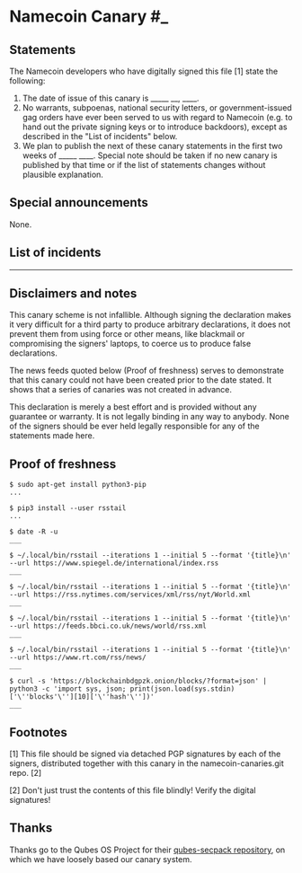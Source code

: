 # Namecoin Canary #_

## Statements

The Namecoin developers who have digitally signed this file [1] state the following:

1. The date of issue of this canary is _____  __, ____.
2. No warrants, subpoenas, national security letters, or government-issued gag orders have ever been served to us with regard to Namecoin (e.g. to hand out the private signing keys or to introduce backdoors), except as described in the "List of incidents" below.
3. We plan to publish the next of these canary statements in the first two weeks of _____ ____. Special note should be taken if no new canary is published by that time or if the list of statements changes without plausible explanation.

## Special announcements

None.

## List of incidents

__________

## Disclaimers and notes

This canary scheme is not infallible. Although signing the declaration makes it very difficult for a third party to produce arbitrary declarations, it does not prevent them from using force or other means, like blackmail or compromising the signers' laptops, to coerce us to produce false declarations.

The news feeds quoted below (Proof of freshness) serves to demonstrate that this canary could not have been created prior to the date stated.  It shows that a series of canaries was not created in advance.

This declaration is merely a best effort and is provided without any guarantee or warranty. It is not legally binding in any way to anybody. None of the signers should be ever held legally responsible for any of the statements made here.

## Proof of freshness

~~~
$ sudo apt-get install python3-pip
...

$ pip3 install --user rsstail
...

$ date -R -u
___

$ ~/.local/bin/rsstail --iterations 1 --initial 5 --format '{title}\n' --url https://www.spiegel.de/international/index.rss
___

$ ~/.local/bin/rsstail --iterations 1 --initial 5 --format '{title}\n' --url https://rss.nytimes.com/services/xml/rss/nyt/World.xml
___

$ ~/.local/bin/rsstail --iterations 1 --initial 5 --format '{title}\n' --url https://feeds.bbci.co.uk/news/world/rss.xml
___

$ ~/.local/bin/rsstail --iterations 1 --initial 5 --format '{title}\n' --url https://www.rt.com/rss/news/
___

$ curl -s 'https://blockchainbdgpzk.onion/blocks/?format=json' | python3 -c 'import sys, json; print(json.load(sys.stdin)['\''blocks'\''][10]['\''hash'\''])'
___
~~~

## Footnotes

[1] This file should be signed via detached PGP signatures by each of the signers, distributed together with this canary in the namecoin-canaries.git repo. [2]

[2] Don't just trust the contents of this file blindly! Verify the digital signatures!

## Thanks

Thanks go to the Qubes OS Project for their [qubes-secpack repository](https://www.qubes-os.org/security/pack/), on which we have loosely based our canary system.

